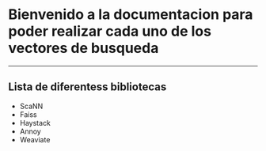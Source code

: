 # Bienvenido a la documentacion para poder realizar cada uno de los vectores de busqueda
***

## Lista de diferentess bibliotecas

* ScaNN 
* Faiss
* Haystack
* Annoy
* Weaviate